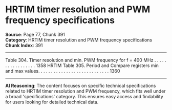 # HRTIM timer resolution and PWM frequency specifications

**Source**: Page 77, Chunk 391  
**Category**: HRTIM timer resolution and PWM frequency specifications  
**Chunk Index**: 391

---

Table 304. Timer resolution and min. PWM frequency for f = 400 MHz . . . . . . . . . . . . . . . . . 1358
HRTIM
Table 305. Period and Compare registers min and max values. . . . . . . . . . . . . . . . . . . . . . . . . . . . 1360

---

**AI Reasoning**: The content focuses on specific technical specifications related to HRTIM timer resolution and PWM frequency, which fits well under a broad 'specifications' category. This ensures easy access and findability for users looking for detailed technical data.
